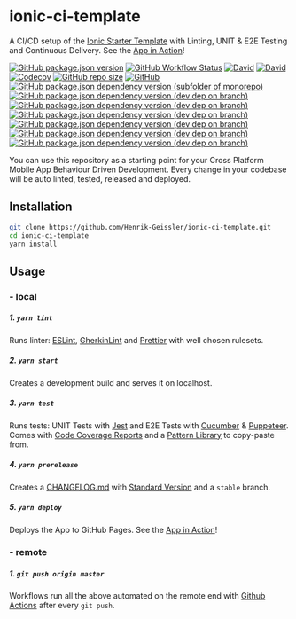 # ionic-ci-template

A CI/CD setup of the [Ionic Starter Template](https://ionicframework.com/docs/v3/cli/starters.html) with Linting, UNIT & E2E Testing and Continuous Delivery. See the [App in Action](https://henrik-geissler.github.io/ionic-ci-template)!

[![GitHub package.json version](https://img.shields.io/github/package-json/v/Henrik-Geissler/ionic-ci-template)](https://github.com/Henrik-Geissler/ionic-ci-template/releases)
[![GitHub Workflow Status](https://img.shields.io/github/workflow/status/Henrik-Geissler/ionic-ci-template/CI)](https://github.com/Henrik-Geissler/ionic-ci-template/deployments)
[![David](https://img.shields.io/david/Henrik-Geissler/ionic-ci-template)](https://david-dm.org/Henrik-Geissler/ionic-ci-template)
[![David](https://img.shields.io/david/dev/Henrik-Geissler/ionic-ci-template)](https://david-dm.org/Henrik-Geissler/ionic-ci-template?type=dev)
[![Codecov](https://img.shields.io/codecov/c/github/Henrik-Geissler/ionic-ci-template)](https://codecov.io/gh/Henrik-Geissler/ionic-ci-template)
[![GitHub repo size](https://img.shields.io/github/repo-size/Henrik-Geissler/ionic-ci-template)]()
[![GitHub](https://img.shields.io/github/license/Henrik-Geissler/ionic-ci-template)](https://github.com/Henrik-Geissler/ionic-ci-template/blob/master/LICENSE)
[![GitHub package.json dependency version (subfolder of monorepo)](https://img.shields.io/github/package-json/dependency-version/Henrik-Geissler/ionic-ci-template/react)](https://reactjs.org/)
[![GitHub package.json dependency version (dev dep on branch)](https://img.shields.io/github/package-json/dependency-version/Henrik-Geissler/ionic-ci-template/dev/ionic)](https://ionicframework.com/)
[![GitHub package.json dependency version (dev dep on branch)](https://img.shields.io/github/package-json/dependency-version/Henrik-Geissler/ionic-ci-template/dev/cucumber)](https://cucumber.io/)
[![GitHub package.json dependency version (dev dep on branch)](https://img.shields.io/github/package-json/dependency-version/Henrik-Geissler/ionic-ci-template/dev/puppeteer)](https://pptr.dev/)
[![GitHub package.json dependency version (dev dep on branch)](https://img.shields.io/github/package-json/dependency-version/Henrik-Geissler/ionic-ci-template/dev/pixelmatch)](https://github.com/mapbox/pixelmatch)
[![GitHub package.json dependency version (dev dep on branch)](https://img.shields.io/github/package-json/dependency-version/Henrik-Geissler/ionic-ci-template/dev/prettier)](https://prettier.io/)
[![GitHub package.json dependency version (dev dep on branch)](https://img.shields.io/github/package-json/dependency-version/Henrik-Geissler/ionic-ci-template/dev/standard-version)](https://www.conventionalcommits.org/)

You can use this repository as a starting point for your Cross Platform Mobile App Behaviour Driven Development. Every change in your codebase will be auto linted, tested, released and deployed.

## Installation

```bash
git clone https://github.com/Henrik-Geissler/ionic-ci-template.git
cd ionic-ci-template
yarn install
```

## Usage

### - local

##### 1. `yarn lint`

Runs linter: [ESLint](https://eslint.org/), [GherkinLint](https://github.com/vsiakka/gherkin-lint/) and [Prettier](https://www.prettier.io/)
with well chosen rulesets.

##### 2. `yarn start`

Creates a development build and serves it on localhost.

##### 3. `yarn test`

Runs tests: UNIT Tests with [Jest](https://jestjs.io/) and E2E Tests with [Cucumber](https://cucumber.io/) & [Puppeteer](https://pptr.dev/). Comes with [Code Coverage Reports](https://codecov.io/gh/Henrik-Geissler/ionic-ci-template) and a [Pattern Library](https://github.com/Henrik-Geissler/ionic-ci-template/tree/master/pattern/feature) to copy-paste from.

##### 4. `yarn prerelease`

Creates a [CHANGELOG.md](https://github.com/Henrik-Geissler/ionic-ci-template/blob/master/CHANGELOG.md) with [Standard Version](https://www.conventionalcommits.org/) and a `stable` branch.

##### 5. `yarn deploy`

Deploys the App to GitHub Pages. See the [App in Action](https://henrik-geissler.github.io/ionic-ci-template)!

### - remote

##### 1. `git push origin master`

Workflows run all the above automated on the remote end with [Github Actions](https://github.com/Henrik-Geissler/ionic-ci-template/actions) after every `git push`.
